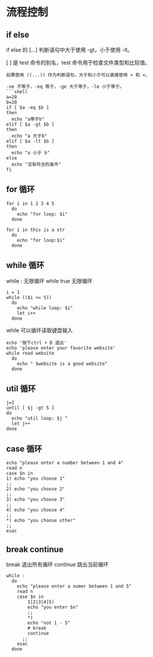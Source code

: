 # 流程控制

## if  else
if else 的 [...] 判断语句中大于使用 -gt，小于使用 -lt。

[ ] 是 test 命令的别名，test 命令用于检查文件类型和比较值。
```shell
如果使用 ((...)) 作为判断语句，大于和小于可以直接使用 > 和 <。

-ne 不等于，-eq 等于，-ge 大于等于，-le 小于等于。
```shell
a=20
b=20
if [ $a -eq $b ]
then 
  echo "a等于b"
elif [ $a -gt $b ]
then 
  echo "a 大于b"
elif [ $a -lt $b ] 
then 
  echo "a 小于 b"
else
  echo "没有符合的条件"
fi

```

## for 循环

```shell
for i in 1 2 3 4 5
  do 
    echo "for loop: $i"
  done

for i in this is a str
  do 
    echo "for loop:$i"
  done

```
## while 循环

while : 无限循环
while true 无限循环

```shell
i = 1 
while (($i <= 5))
  do 
    echo "while loop: $i"
    let i++
  done
```
while 可以循环读取键盘输入

```shell
echo '按下ctrl + D 退出'
echo 'please enter your favorite website'
while read website
  do
    echo " $website is a good website"
  done
```
## util 循环

```shell
j=2
until [ $j -gt 5 ]
do
  echo "util loop: $j "
  let j++
done

```
## case 循环
```shell
echo "please enter a number between 1 and 4"
read n
case $n in
1) echo "you choose 1"
;;
2) echo "you choose 2"
;;
3) echo "you choose 3"
;;
4) echo "you choose 4"
;;
*) echo "you choose other"
;;
esac
```

## break continue
break 退出所有循环 continue 跳出当前循环
```shell
while :
  do 
    echo "please enter a numer between 1 and 5"
    read n
    case $n in 
        1|2|3|4|5)
        echo "you enter $n"
        ;;
        *) 
        echo "not 1 - 5"
        # break
        continue
      ;;
    esac
  done


```